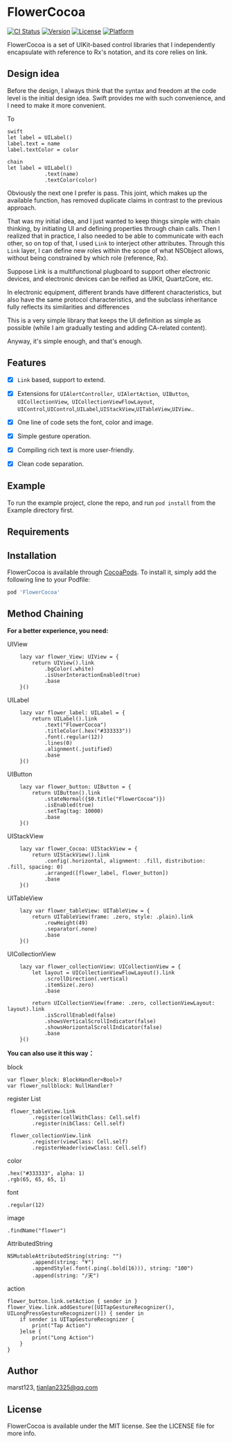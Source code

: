 # FlowerCocoa

[![CI Status](https://img.shields.io/travis/marst123/FlowerCocoa.svg?style=flat)](https://travis-ci.org/marst123/FlowerCocoa)
[![Version](https://img.shields.io/cocoapods/v/FlowerCocoa.svg?style=flat)](https://cocoapods.org/pods/FlowerCocoa)
[![License](https://img.shields.io/cocoapods/l/FlowerCocoa.svg?style=flat)](https://cocoapods.org/pods/FlowerCocoa)
[![Platform](https://img.shields.io/cocoapods/p/FlowerCocoa.svg?style=flat)](https://cocoapods.org/pods/FlowerCocoa)



FlowerCocoa is a set of UIKit-based control libraries that I independently encapsulate with reference to Rx's notation, and its core relies on link.

## Design idea

Before the design, I always think that the syntax and freedom at the code level is the initial design idea. Swift provides me with such convenience, and I need to make it more convenient.

To

```
swift
let label = UILabel()
label.text = name
label.textColor = color

chain
let label = UILabel()
			.text(name)
			.textColor(color)
```

Obviously the next one I prefer is pass. This joint, which makes up the available function, has removed duplicate claims in contrast to the previous approach.

That was my initial idea, and I just wanted to keep things simple with chain thinking, by initiating UI and defining properties through chain calls. Then I realized that in practice, I also needed to be able to communicate with each other, so on top of that, I used `Link` to interject other attributes. Through this `Link` layer, I can define new roles within the scope of what NSObject allows, without being constrained by which role (reference, Rx).

Suppose Link is a multifunctional plugboard to support other electronic devices, and electronic devices can be reified as UIKit, QuartzCore, etc.

In electronic equipment, different brands have different characteristics, but also have the same protocol characteristics, and the subclass inheritance fully reflects its similarities and differences

This is a very simple library that keeps the UI definition as simple as possible (while I am gradually testing and adding CA-related content).

Anyway, it's simple enough, and that's enough.

## Features

- [x] `Link` based, support to extend.

- [x] Extensions for `UIAlertController`,` UIAlertAction`,` UIButton`, `UICollectionView`,` UICollectionViewFlowLayout`,` UIControl`,`UIControl`,`UILabel`,`UIStackView`,`UITableView`,`UIView`..

- [x] One line of code sets the font, color and image.

- [x] Simple gesture operation.

- [x] Compiling rich text is more user-friendly.

- [x] Clean code separation.

  

## Example

To run the example project, clone the repo, and run `pod install` from the Example directory first.

## Requirements

## Installation

FlowerCocoa is available through [CocoaPods](https://cocoapods.org). To install
it, simply add the following line to your Podfile:

```ruby
pod 'FlowerCocoa'
```

## Method Chaining

**For a better experience, you need:**

UIView

```
    lazy var flower_View: UIView = {
        return UIView().link
            .bgColor(.white)
            .isUserInteractionEnabled(true)
            .base
    }()
```

UILabel

```
    lazy var flower_label: UILabel = {
        return UILabel().link
            .text("FlowerCocoa")
            .titleColor(.hex("#333333"))
            .font(.regular(12))
            .lines(0)
            .alignment(.justified)
            .base
    }()
```

UIButton

```
    lazy var flower_button: UIButton = {
        return UIButton().link
            .stateNormal({$0.title("FlowerCocoa")})
            .isEnabled(true)
            .setTag(tag: 10000)
            .base
    }()
```

UIStackView

```
    lazy var flower_Cocoa: UIStackView = {
        return UIStackView().link
            .config(.horizontal, alignment: .fill, distribution: .fill, spacing: 0)
            .arranged([flower_label, flower_button])
            .base
    }()
```

UITableView

```
    lazy var flower_tableView: UITableView = {
        return UITableView(frame: .zero, style: .plain).link
            .rowHeight(49)
            .separator(.none)
            .base
    }()
```

UICollectionView

```
    lazy var flower_collectionView: UICollectionView = {
        let layout = UICollectionViewFlowLayout().link
            .scrollDirection(.vertical)
            .itemSize(.zero)
            .base
        
        return UICollectionView(frame: .zero, collectionViewLayout: layout).link
            .isScrollEnabled(false)
            .showsVerticalScrollIndicator(false)
            .showsHorizontalScrollIndicator(false)
            .base
    }()
```

**You can also use it this way：**

block

```
var flower_block: BlockHandler<Bool>?
var flower_nullblock: NullHandler?
```

register List

```
 flower_tableView.link
		.register(cellWithClass: Cell.self)
		.register(nibClass: Cell.self)
        
 flower_collectionView.link
		.register(viewClass: Cell.self)
		.registerHeader(viewClass: Cell.self)
```

color

```
.hex("#333333", alpha: 1)
.rgb(65, 65, 65, 1)
```

font

```
.regular(12)
```

image

```
.findName("flower")
```

AttributedString

```
NSMutableAttributedString(string: "")
		.append(string: "¥")
		.appendStyle(.font(.ping(.bold(16))), string: "100")
		.append(string: "/天")
```

action

```
flower_button.link.setAction { sender in }
flower_View.link.addGesture([UITapGestureRecognizer(), UILongPressGestureRecognizer()]) { sender in
	if sender is UITapGestureRecognizer {
		print("Tap Action")
	}else {
		print("Long Action")
	}
}
```




## Author

marst123, tianlan2325@qq.com

## License

FlowerCocoa is available under the MIT license. See the LICENSE file for more info.
